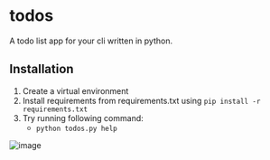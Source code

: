 # todos

A todo list app for your cli written in python.

## Installation
1. Create a virtual environment
2. Install requirements from requirements.txt using `pip install -r requirements.txt`
3. Try running following command:
   - `python todos.py help`



![image](https://github.com/Utkarshn10/todos/assets/58587256/3675938e-1e72-4d6f-9f25-c86ea38ecf0f)
